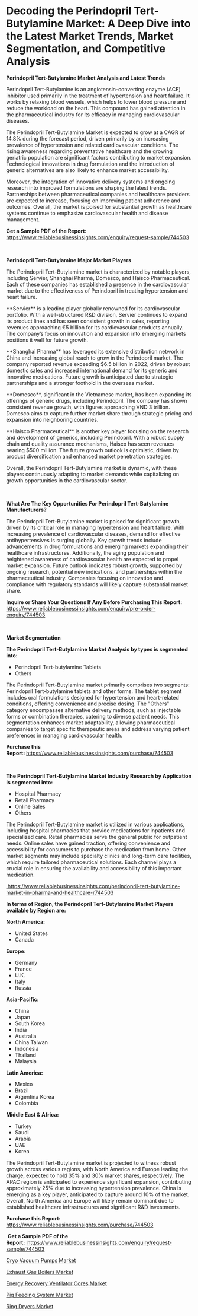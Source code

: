 <p><h1>Decoding the Perindopril Tert-Butylamine Market: A Deep Dive into the Latest Market Trends, Market Segmentation, and Competitive Analysis</h1></p><p><strong>Perindopril Tert-Butylamine Market Analysis and Latest Trends</strong></p>
<p><p>Perindopril Tert-Butylamine is an angiotensin-converting enzyme (ACE) inhibitor used primarily in the treatment of hypertension and heart failure. It works by relaxing blood vessels, which helps to lower blood pressure and reduce the workload on the heart. This compound has gained attention in the pharmaceutical industry for its efficacy in managing cardiovascular diseases.</p><p>The Perindopril Tert-Butylamine Market is expected to grow at a CAGR of 14.8% during the forecast period, driven primarily by an increasing prevalence of hypertension and related cardiovascular conditions. The rising awareness regarding preventative healthcare and the growing geriatric population are significant factors contributing to market expansion. Technological innovations in drug formulation and the introduction of generic alternatives are also likely to enhance market accessibility.</p><p>Moreover, the integration of innovative delivery systems and ongoing research into improved formulations are shaping the latest trends. Partnerships between pharmaceutical companies and healthcare providers are expected to increase, focusing on improving patient adherence and outcomes. Overall, the market is poised for substantial growth as healthcare systems continue to emphasize cardiovascular health and disease management.</p></p>
<p><strong>Get a Sample PDF of the Report:&nbsp;</strong> <a href="https://www.reliablebusinessinsights.com/enquiry/request-sample/744503?utm_campaign=1091&utm_medium=2&utm_source=Github&utm_content=ia&utm_term=30102024&utm_id=perindopril-tert-butylamine">https://www.reliablebusinessinsights.com/enquiry/request-sample/744503</a></p>
<p>&nbsp;</p>
<p><strong>Perindopril Tert-Butylamine Major Market Players</strong></p>
<p><p>The Perindopril Tert-Butylamine market is characterized by notable players, including Servier, Shanghai Pharma, Domesco, and Haisco Pharmaceutical. Each of these companies has established a presence in the cardiovascular market due to the effectiveness of Perindopril in treating hypertension and heart failure.</p><p>**Servier** is a leading player globally renowned for its cardiovascular portfolio. With a well-structured R&D division, Servier continues to expand its product lines and has seen consistent growth in sales, reporting revenues approaching €5 billion for its cardiovascular products annually. The company’s focus on innovation and expansion into emerging markets positions it well for future growth.</p><p>**Shanghai Pharma** has leveraged its extensive distribution network in China and increasing global reach to grow in the Perindopril market. The company reported revenue exceeding $6.5 billion in 2022, driven by robust domestic sales and increased international demand for its generic and innovative medications. Future growth is anticipated due to strategic partnerships and a stronger foothold in the overseas market.</p><p>**Domesco**, significant in the Vietnamese market, has been expanding its offerings of generic drugs, including Perindopril. The company has shown consistent revenue growth, with figures approaching VND 3 trillion. Domesco aims to capture further market share through strategic pricing and expansion into neighboring countries.</p><p>**Haisco Pharmaceutical** is another key player focusing on the research and development of generics, including Perindopril. With a robust supply chain and quality assurance mechanisms, Haisco has seen revenues nearing $500 million. The future growth outlook is optimistic, driven by product diversification and enhanced market penetration strategies.</p><p>Overall, the Perindopril Tert-Butylamine market is dynamic, with these players continuously adapting to market demands while capitalizing on growth opportunities in the cardiovascular sector.</p></p>
<p>&nbsp;</p>
<p><strong>What Are The Key Opportunities For Perindopril Tert-Butylamine Manufacturers?</strong></p>
<p><p>The Perindopril Tert-Butylamine market is poised for significant growth, driven by its critical role in managing hypertension and heart failure. With increasing prevalence of cardiovascular diseases, demand for effective antihypertensives is surging globally. Key growth trends include advancements in drug formulations and emerging markets expanding their healthcare infrastructures. Additionally, the aging population and heightened awareness of cardiovascular health are expected to propel market expansion. Future outlook indicates robust growth, supported by ongoing research, potential new indications, and partnerships within the pharmaceutical industry. Companies focusing on innovation and compliance with regulatory standards will likely capture substantial market share.</p></p>
<p><strong>Inquire or Share Your Questions If Any Before Purchasing This Report:</strong> <a href="https://www.reliablebusinessinsights.com/enquiry/pre-order-enquiry/744503?utm_campaign=1091&utm_medium=2&utm_source=Github&utm_content=ia&utm_term=30102024&utm_id=perindopril-tert-butylamine">https://www.reliablebusinessinsights.com/enquiry/pre-order-enquiry/744503</a></p>
<p>&nbsp;</p>
<p><strong>Market Segmentation</strong></p>
<p><strong>The Perindopril Tert-Butylamine Market Analysis by types is segmented into:</strong></p>
<p><ul><li>Perindopril Tert-butylamine Tablets</li><li>Others</li></ul></p>
<p><p>The Perindopril Tert-Butylamine market primarily comprises two segments: Perindopril Tert-butylamine tablets and other forms. The tablet segment includes oral formulations designed for hypertension and heart-related conditions, offering convenience and precise dosing. The "Others" category encompasses alternative delivery methods, such as injectable forms or combination therapies, catering to diverse patient needs. This segmentation enhances market adaptability, allowing pharmaceutical companies to target specific therapeutic areas and address varying patient preferences in managing cardiovascular health.</p></p>
<p><strong>Purchase this Report:&nbsp;</strong><a href="https://www.reliablebusinessinsights.com/purchase/744503?utm_campaign=1091&utm_medium=2&utm_source=Github&utm_content=ia&utm_term=30102024&utm_id=perindopril-tert-butylamine">https://www.reliablebusinessinsights.com/purchase/744503</a></p>
<p>&nbsp;</p>
<p><strong>The Perindopril Tert-Butylamine Market Industry Research by Application is segmented into:</strong></p>
<p><ul><li>Hospital Pharmacy</li><li>Retail Pharmacy</li><li>Online Sales</li><li>Others</li></ul></p>
<p><p>The Perindopril Tert-Butylamine market is utilized in various applications, including hospital pharmacies that provide medications for inpatients and specialized care. Retail pharmacies serve the general public for outpatient needs. Online sales have gained traction, offering convenience and accessibility for consumers to purchase the medication from home. Other market segments may include specialty clinics and long-term care facilities, which require tailored pharmaceutical solutions. Each channel plays a crucial role in ensuring the availability and accessibility of this important medication.</p></p>
<p><a href="https://www.reliablebusinessinsights.com/perindopril-tert-butylamine-market-in-pharma-and-healthcare-r744503?utm_campaign=1091&utm_medium=2&utm_source=Github&utm_content=ia&utm_term=30102024&utm_id=perindopril-tert-butylamine">&nbsp;https://www.reliablebusinessinsights.com/perindopril-tert-butylamine-market-in-pharma-and-healthcare-r744503</a></p>
<p><strong>In terms of Region, the Perindopril Tert-Butylamine Market Players available by Region are:</strong></p>
<p>
    <p> <strong> North America: </strong>
        <ul>
            <li>United States</li>
            <li>Canada</li>
        </ul>
        </p> 
    <p> <strong> Europe: </strong>
        <ul>
            <li>Germany</li>
            <li>France</li>
            <li>U.K.</li>
            <li>Italy</li>
            <li>Russia</li>
        </ul>
        </p> 
    <p> <strong> Asia-Pacific: </strong>
        <ul>
            <li>China</li>
            <li>Japan</li>
            <li>South Korea</li>
            <li>India</li>
            <li>Australia</li>
            <li>China Taiwan</li>
            <li>Indonesia</li>
            <li>Thailand</li>
            <li>Malaysia</li>
        </ul>
        </p> 
    <p> <strong> Latin America: </strong>
        <ul>
            <li>Mexico</li>
            <li>Brazil</li>
            <li>Argentina Korea</li>
            <li>Colombia</li>
        </ul>
        </p> 
    <p> <strong> Middle East & Africa: </strong>
        <ul>
            <li>Turkey</li>
            <li>Saudi</li>
            <li>Arabia</li>
            <li>UAE</li>
            <li>Korea</li>
        </ul>
    </p>
    </p>
<p><p>The Perindopril Tert-Butylamine market is projected to witness robust growth across various regions, with North America and Europe leading the charge, expected to hold 35% and 30% market shares, respectively. The APAC region is anticipated to experience significant expansion, contributing approximately 25% due to increasing hypertension prevalence. China is emerging as a key player, anticipated to capture around 10% of the market. Overall, North America and Europe will likely remain dominant due to established healthcare infrastructures and significant R&D investments.</p></p>
<p><strong>Purchase this Report: </strong><a href="https://www.reliablebusinessinsights.com/purchase/744503?utm_campaign=1091&utm_medium=2&utm_source=Github&utm_content=ia&utm_term=30102024&utm_id=perindopril-tert-butylamine">https://www.reliablebusinessinsights.com/purchase/744503</a></p>
<p>&nbsp;<strong>Get a Sample PDF of the Report:&nbsp;&nbsp;</strong><a href="https://www.reliablebusinessinsights.com/enquiry/request-sample/744503?utm_campaign=1091&utm_medium=2&utm_source=Github&utm_content=ia&utm_term=30102024&utm_id=perindopril-tert-butylamine">https://www.reliablebusinessinsights.com/enquiry/request-sample/744503</a></p>
<p><strong></strong></p>
<p><p><a href="https://issuu.com/reportprime-2/docs/cryo-vacuum-pumps-market-size-2030._723d620d964abf?utm_campaign=1091&utm_medium=2&utm_source=Github&utm_content=ia&utm_term=30102024&utm_id=perindopril-tert-butylamine">Cryo Vacuum Pumps Market</a></p><p><a href="https://www.linkedin.com/pulse/future-innovation-global-exhaust-gas-boilers-market-growth-opportunities-mwwyf?utm_campaign=1091&utm_medium=2&utm_source=Github&utm_content=ia&utm_term=30102024&utm_id=perindopril-tert-butylamine">Exhaust Gas Boilers Market</a></p><p><a href="https://issuu.com/reportprime-2/docs/energy-recovery-ventilator-cores-ma_6f1a7970a29f52?utm_campaign=1091&utm_medium=2&utm_source=Github&utm_content=ia&utm_term=30102024&utm_id=perindopril-tert-butylamine">Energy Recovery Ventilator Cores Market</a></p><p><a href="https://github.com/burdgexaraeqn/Market-Research-Report-List-1/blob/main/pig-feeding-system-market.md?utm_campaign=1091&utm_medium=2&utm_source=Github&utm_content=ia&utm_term=30102024&utm_id=perindopril-tert-butylamine">Pig Feeding System Market</a></p><p><a href="https://www.linkedin.com/pulse/ring-dryers-market-outlook-share-analysis-growth-trends-forecasts-ez0bf?utm_campaign=1091&utm_medium=2&utm_source=Github&utm_content=ia&utm_term=30102024&utm_id=perindopril-tert-butylamine">Ring Dryers Market</a></p></p>